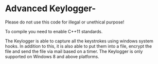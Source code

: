 # Advanced Keylogger-

Please do not use this code for illegal or unethical purpose!

To compile you need to enable C++11 standards.

The Keylogger is able to capture all the keystrokes using windows system hooks. In addition to this, it is also able to put them into a file, encrypt the file and send the file via mail based on a timer. 
The Keylogger is only supported on Windows 8 and above platforms.

